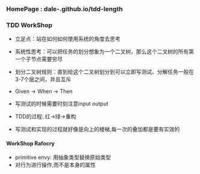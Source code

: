 ### HomePage : dale-.github.io/tdd-length

### TDD WorkShop

- 立足点：站在如何如何使用系统的角度去思考
- 系统性思考：可以把任务的划分想象为一个二叉树，那么这个二叉树的所有第一个子节点需要穷尽
- 划分二叉树规则：直到给这个二叉树划分到可以立即写测试、分解任务一般在3-7个层之间，并且互斥

- Given -> When -> Then
- 写测试的时候需要时刻注意input output
- TDD的过程: 红->绿->重构
- 写测试和实现的过程就好像是向上的楼梯,每一次的叠加都是要有实效的

#### WorkShop Rafocry
- primitive envy:  用抽象类型替换原始类型
- 对行为进行操作,而不是本身的属性


